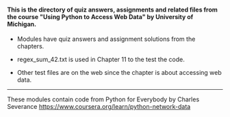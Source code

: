 #### This is the directory of quiz answers, assignments and related files from the course "Using Python to Access Web Data" by University of Michigan. ####



* Modules have quiz answers and assignment solutions from the chapters.

* regex_sum_42.txt is used in Chapter 11 to the test the code.

* Other test files are on the web since the chapter is about accessing web data.

------------------------------------------------------------

These modules contain code from
Python for Everybody by Charles Severance
https://www.coursera.org/learn/python-network-data




